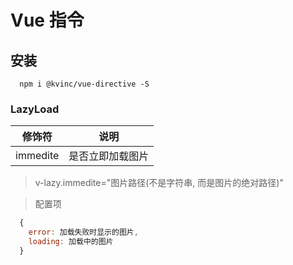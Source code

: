 # Vue 指令

## 安装
```
  npm i @kvinc/vue-directive -S
```

### LazyLoad

| 修饰符 | 说明|
| :---: | :---:|
| immedite | 是否立即加载图片 |

> v-lazy.immedite="图片路径(不是字符串, 而是图片的绝对路径)"

> 配置项
``` javascript
  {
    error: 加载失败时显示的图片,
    loading: 加载中的图片
  }
```